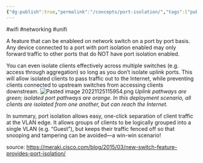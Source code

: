 ```yaml
---
{"dg-publish":true,"permalink":"/concepts/port-isolation/","tags":["public"],"noteIcon":"1","created":"","updated":""}
---
```


#wifi #networking #unifi

A feature that can be enableed on network switch on a port by port basis.
Any device connected to a port with port isolation enabled may only forward traffic to other ports that do NOT have port isolation enabled.


You can even isolate clients effectively across multiple switches (e.g. access through aggregation) so long as you don’t isolate uplink ports. This will allow isolated clients to pass traffic out to the Internet, while preventing clients connected to upstream switches from accessing clients downstream.
![Pasted image 20221125115954.png](/img/user/Concepts/attachments/Pasted%20image%2020221125115954.png)
_Uplink pathways are green; isolated port pathways are orange. In this deployment scenario, all clients are isolated from one another, but can reach the Internet._

In summary, port isolation allows easy, one-click separation of client traffic at the VLAN edge. It allows groups of clients to be logically grouped into a single VLAN (e.g. “Guest”), but keeps their traffic fenced off so that snooping and tampering can be avoided—a win-win scenario!

source: https://meraki.cisco.com/blog/2015/03/new-switch-feature-provides-port-isolation/